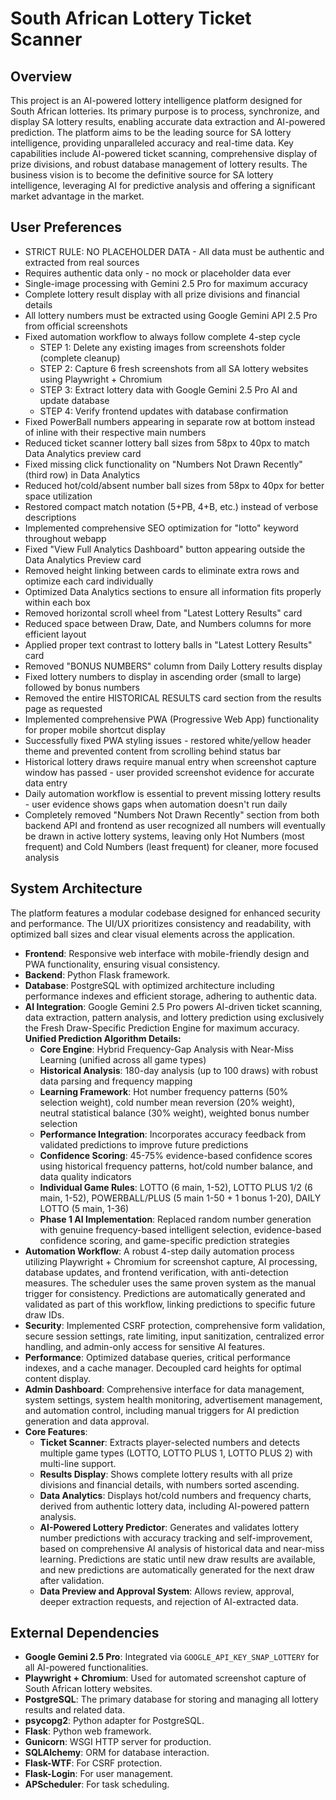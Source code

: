 # South African Lottery Ticket Scanner

## Overview
This project is an AI-powered lottery intelligence platform designed for South African lotteries. Its primary purpose is to process, synchronize, and display SA lottery results, enabling accurate data extraction and AI-powered prediction. The platform aims to be the leading source for SA lottery intelligence, providing unparalleled accuracy and real-time data. Key capabilities include AI-powered ticket scanning, comprehensive display of prize divisions, and robust database management of lottery results. The business vision is to become the definitive source for SA lottery intelligence, leveraging AI for predictive analysis and offering a significant market advantage in the market.

## User Preferences
- STRICT RULE: NO PLACEHOLDER DATA - All data must be authentic and extracted from real sources
- Requires authentic data only - no mock or placeholder data ever
- Single-image processing with Gemini 2.5 Pro for maximum accuracy
- Complete lottery result display with all prize divisions and financial details
- All lottery numbers must be extracted using Google Gemini API 2.5 Pro from official screenshots
- Fixed automation workflow to always follow complete 4-step cycle
  - STEP 1: Delete any existing images from screenshots folder (complete cleanup)
  - STEP 2: Capture 6 fresh screenshots from all SA lottery websites using Playwright + Chromium
  - STEP 3: Extract lottery data with Google Gemini 2.5 Pro AI and update database
  - STEP 4: Verify frontend updates with database confirmation
- Fixed PowerBall numbers appearing in separate row at bottom instead of inline with their respective main numbers
- Reduced ticket scanner lottery ball sizes from 58px to 40px to match Data Analytics preview card
- Fixed missing click functionality on "Numbers Not Drawn Recently" (third row) in Data Analytics
- Reduced hot/cold/absent number ball sizes from 58px to 40px for better space utilization
- Restored compact match notation (5+PB, 4+B, etc.) instead of verbose descriptions
- Implemented comprehensive SEO optimization for "lotto" keyword throughout webapp
- Fixed "View Full Analytics Dashboard" button appearing outside the Data Analytics Preview card
- Removed height linking between cards to eliminate extra rows and optimize each card individually
- Optimized Data Analytics sections to ensure all information fits properly within each box
- Removed horizontal scroll wheel from "Latest Lottery Results" card
- Reduced space between Draw, Date, and Numbers columns for more efficient layout
- Applied proper text contrast to lottery balls in "Latest Lottery Results" card
- Removed "BONUS NUMBERS" column from Daily Lottery results display
- Fixed lottery numbers to display in ascending order (small to large) followed by bonus numbers
- Removed the entire HISTORICAL RESULTS card section from the results page as requested
- Implemented comprehensive PWA (Progressive Web App) functionality for proper mobile shortcut display
- Successfully fixed PWA styling issues - restored white/yellow header theme and prevented content from scrolling behind status bar
- Historical lottery draws require manual entry when screenshot capture window has passed - user provided screenshot evidence for accurate data entry
- Daily automation workflow is essential to prevent missing lottery results - user evidence shows gaps when automation doesn't run daily
- Completely removed "Numbers Not Drawn Recently" section from both backend API and frontend as user recognized all numbers will eventually be drawn in active lottery systems, leaving only Hot Numbers (most frequent) and Cold Numbers (least frequent) for cleaner, more focused analysis

## System Architecture
The platform features a modular codebase designed for enhanced security and performance. The UI/UX prioritizes consistency and readability, with optimized ball sizes and clear visual elements across the application.

-   **Frontend**: Responsive web interface with mobile-friendly design and PWA functionality, ensuring visual consistency.
-   **Backend**: Python Flask framework.
-   **Database**: PostgreSQL with optimized architecture including performance indexes and efficient storage, adhering to authentic data.
-   **AI Integration**: Google Gemini 2.5 Pro powers AI-driven ticket scanning, data extraction, pattern analysis, and lottery prediction using exclusively the Fresh Draw-Specific Prediction Engine for maximum accuracy.
    **Unified Prediction Algorithm Details:**
    -   **Core Engine**: Hybrid Frequency-Gap Analysis with Near-Miss Learning (unified across all game types)
    -   **Historical Analysis**: 180-day analysis (up to 100 draws) with robust data parsing and frequency mapping
    -   **Learning Framework**: Hot number frequency patterns (50% selection weight), cold number mean reversion (20% weight), neutral statistical balance (30% weight), weighted bonus number selection
    -   **Performance Integration**: Incorporates accuracy feedback from validated predictions to improve future predictions
    -   **Confidence Scoring**: 45-75% evidence-based confidence scores using historical frequency patterns, hot/cold number balance, and data quality indicators
    -   **Individual Game Rules**: LOTTO (6 main, 1-52), LOTTO PLUS 1/2 (6 main, 1-52), POWERBALL/PLUS (5 main 1-50 + 1 bonus 1-20), DAILY LOTTO (5 main, 1-36)
    -   **Phase 1 AI Implementation**: Replaced random number generation with genuine frequency-based intelligent selection, evidence-based confidence scoring, and game-specific prediction strategies
-   **Automation Workflow**: A robust 4-step daily automation process utilizing Playwright + Chromium for screenshot capture, AI processing, database updates, and frontend verification, with anti-detection measures. The scheduler uses the same proven system as the manual trigger for consistency. Predictions are automatically generated and validated as part of this workflow, linking predictions to specific future draw IDs.
-   **Security**: Implemented CSRF protection, comprehensive form validation, secure session settings, rate limiting, input sanitization, centralized error handling, and admin-only access for sensitive AI features.
-   **Performance**: Optimized database queries, critical performance indexes, and a cache manager. Decoupled card heights for optimal content display.
-   **Admin Dashboard**: Comprehensive interface for data management, system settings, system health monitoring, advertisement management, and automation control, including manual triggers for AI prediction generation and data approval.
-   **Core Features**:
    -   **Ticket Scanner**: Extracts player-selected numbers and detects multiple game types (LOTTO, LOTTO PLUS 1, LOTTO PLUS 2) with multi-line support.
    -   **Results Display**: Shows complete lottery results with all prize divisions and financial details, with numbers sorted ascending.
    -   **Data Analytics**: Displays hot/cold numbers and frequency charts, derived from authentic lottery data, including AI-powered pattern analysis.
    -   **AI-Powered Lottery Predictor**: Generates and validates lottery number predictions with accuracy tracking and self-improvement, based on comprehensive AI analysis of historical data and near-miss learning. Predictions are static until new draw results are available, and new predictions are automatically generated for the next draw after validation.
    -   **Data Preview and Approval System**: Allows review, approval, deeper extraction requests, and rejection of AI-extracted data.

## External Dependencies
-   **Google Gemini 2.5 Pro**: Integrated via `GOOGLE_API_KEY_SNAP_LOTTERY` for all AI-powered functionalities.
-   **Playwright + Chromium**: Used for automated screenshot capture of South African lottery websites.
-   **PostgreSQL**: The primary database for storing and managing all lottery results and related data.
-   **psycopg2**: Python adapter for PostgreSQL.
-   **Flask**: Python web framework.
-   **Gunicorn**: WSGI HTTP server for production.
-   **SQLAlchemy**: ORM for database interaction.
-   **Flask-WTF**: For CSRF protection.
-   **Flask-Login**: For user management.
-   **APScheduler**: For task scheduling.
